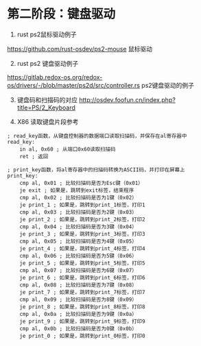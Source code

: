 # 第二阶段：键盘驱动
1. rust ps2鼠标驱动例子 

https://github.com/rust-osdev/ps2-mouse 鼠标驱动

2. rust ps2 键盘驱动例子

https://gitlab.redox-os.org/redox-os/drivers/-/blob/master/ps2d/src/controller.rs ps2键盘驱动的例子

3. 键盘码和扫描码的对应
http://osdev.foofun.cn/index.php?title=PS/2_Keyboard

4. X86 读取键盘片段参考
```
; read_key函数，从键盘控制器的数据端口读取扫描码，并保存在al寄存器中
read_key:
    in al, 0x60 ; 从端口0x60读取扫描码
    ret ; 返回

; print_key函数，将al寄存器中的扫描码转换为ASCII码，并打印在屏幕上
print_key:
    cmp al, 0x01 ; 比较扫描码是否为Esc键（0x01）
    je exit ; 如果是，跳转到exit标签，结束程序
    cmp al, 0x02 ; 比较扫描码是否为1键（0x02）
    je print_1 ; 如果是，跳转到print_1标签，打印1
    cmp al, 0x03 ; 比较扫描码是否为2键（0x03）
    je print_2 ; 如果是，跳转到print_2标签，打印2
    cmp al, 0x04 ; 比较扫描码是否为3键（0x04）
    je print_3 ; 如果是，跳转到print_3标签，打印3
    cmp al, 0x05 ; 比较扫描码是否为4键（0x05）
    je print_4 ; 如果是，跳转到print_4标签，打印4
    cmp al, 0x06 ; 比较扫描码是否为5键（0x06）
    je print_5 ; 如果是，跳转到print_5标签，打印5
    cmp al, 0x07 ; 比较扫描码是否为6键（0x07）
    je print_6 ; 如果是，跳转到print_6标签，打印6
    cmp al, 0x08 ; 比较扫描码是否为7键（0x08）
    je print_7 ; 如果是，跳转到print_7标签，打印7
    cmp al, 0x09 ; 比较扫描码是否为8键（0x09）
    je print_8 ; 如果是，跳转到print_8标签，打印8
    cmp al, 0x0a ; 比较扫描码是否为9键（0x0a）
    je print_9 ; 如果是，跳转到print_9标签，打印9
    cmp al, 0x0b ; 比较扫描码是否为0键（0x0b）
    je print_0 ; 如果是，跳转到print_0标签，打印0
```
